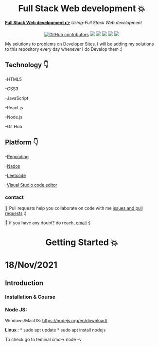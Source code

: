 
<h1 align="center">Full Stack Web development 💥</h1>

**[Full Stack Web development 👉](https://github.com/mukeshdani/Dev)** *Using-Full Stack Web development*

<div align="center">

<a href="https://github.com/mukeshdani/Dev"><img alt="GitHub contributors" src="https://img.shields.io/github/contributors/mukeshdani/Dev?color=2b9348"></a>
<a href="https://github.com/mukeshdani/Dev"><img src="https://img.shields.io/badge/language-HTML-green.svg"></a>
<a href="https://github.com/mukeshdani/Dev"><img src="https://img.shields.io/badge/language-CSS-green.svg"></a>
<a href="https://github.com/mukeshdani/Dev"><img src="https://img.shields.io/badge/language-JavaScript-green.svg"></a>
<a href="https://github.com/mukeshdani/Dev"><img src="https://img.shields.io/badge/language-React.js-green.svg"></a>
<a href="https://github.com/mukeshdani/Dev"><img src="https://img.shields.io/badge/language-Node.js-green.svg"></a>

</div>

My solutions to problems on  Developer Sites. I will be adding my solutions to this repository every day whenever I do Develop them :)


## Technology 👇
-HTML5

-CSS3

-JavaScript

-React.js

-Node.js

-Git Hub 
 ## Platform 👇


-[Pepcoding](https://www.pepcoding.com/)

-[Nados](https://nados.pepcoding.com/)

-[Leetcode](https://leetcode.com/)

-[Visual Studio code editor](https://code.visualstudio.com/)

### contact 
💼 Pull requests help you collaborate on code with me [issues and pull requests](https://github.com/mukeshdani/Dev/pulls) :)

 💼 if you have any doubt? do reach, [email](mailto:mukeshdani00@gmail.com) :)
 
 

<h1 align="center">Getting Started 💥</h1>
 
 # 18/Nov/2021
 
 ## Introduction 
 
 ### Installation & Course
 
### **Node JS:**  

Windows/MacOS: https://nodejs.org/en/download/

**Linux :**
      * sudo apt update
      * sudo apt install nodejs
      
To check go to teminal cmd-> node -v

 

